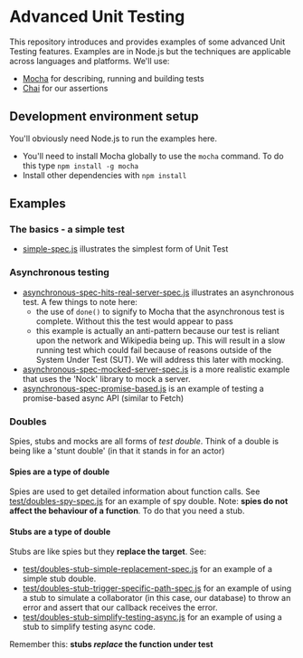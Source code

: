 # Advanced Unit Testing

This repository introduces and provides examples of some advanced Unit Testing features. Examples are in Node.js but the techniques are applicable across languages and platforms. We'll use: 

* [Mocha](https://mochajs.org) for describing, running and building tests
* [Chai](http://www.chaijs.com) for our assertions

## Development environment setup

You'll obviously need Node.js to run the examples here.

* You'll need to install Mocha globally to use the `mocha` command. To do this type `npm install -g mocha`
* Install other dependencies with `npm install`

## Examples

### The basics - a simple test

* [simple-spec.js](test/simple-spec.js) illustrates the simplest form of Unit Test

### Asynchronous testing

* [asynchronous-spec-hits-real-server-spec.js](test/asynchronous-spec-hits-real-server-spec.js) illustrates an asynchronous test. A few things to note here:
    * the use of `done()` to signify to Mocha that the asynchronous test is complete. Without this the test would appear to pass 
    * this example is actually an anti-pattern because our test is reliant upon the network and Wikipedia being up. This will result in a slow running test which could fail because of reasons outside of the System Under Test (SUT). We will address this later with mocking.
* [asynchronous-spec-mocked-server-spec.js](test/asynchronous-spec-mocked-server-spec.js) is a more realistic example that uses the 'Nock' library to mock a server.
* [asynchronous-spec-promise-based.js](test/asynchronous-spec-promise-based.js) is an example of testing a promise-based async API (similar to Fetch)

### Doubles

Spies, stubs and mocks are all forms of _test double_. Think of a double is being like a 'stunt double' (in that it stands in for an actor)

#### Spies are a type of double

Spies are used to get detailed information about function calls. See [test/doubles-spy-spec.js](test/doubles-spy-spec.js) for an example of spy double. Note: **spies do not affect the behaviour of a function**. To do that you need a stub.

#### Stubs are a type of double

Stubs are like spies but they **replace the target**. See:
 
* [test/doubles-stub-simple-replacement-spec.js](test/doubles-stub-simple-replacement-spec.js) for an example of a simple stub double.
* [test/doubles-stub-trigger-specific-path-spec.js](test/doubles-stub-trigger-specific-path-spec.js) for an example of using a stub to simulate a collaborator (in this case, our database) to throw an error and assert that our callback receives the error.
* [test/doubles-stub-simplify-testing-async.js](test/doubles-stub-to-simplify-testing-async.js) for an example of using a stub to simplify testing async code.

Remember this: **stubs _replace_ the function under test**
